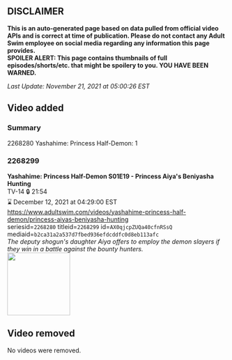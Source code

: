 ## DISCLAIMER
**This is an auto-generated page based on data pulled from official video APIs and is correct at time of publication. Please do not contact any Adult Swim employee on social media regarding any information this page provides.**  
**SPOILER ALERT: This page contains thumbnails of full episodes/shorts/etc. that might be spoilery to you. YOU HAVE BEEN WARNED.**  

_Last Update: November 21, 2021 at 05:00:26 EST_
## Video added
### Summary
2268280 Yashahime: Princess Half-Demon: 1  
### 2268299
**Yashahime: Princess Half-Demon S01E19 - Princess Aiya's Beniyasha Hunting**  
TV-14 🔒 21:54  
⌛ December 12, 2021 at 04:29:00 EST  
https://www.adultswim.com/videos/yashahime-princess-half-demon/princess-aiyas-beniyasha-hunting  
seriesid=`2268280` titleid=`2268299` id=`AX0qjcpZUQa40cfnRSsQ` mediaid=`b2ca31a2a537d7fbed936efdcddfc0d8eb113afc`  
_The deputy shogun's daughter Aiya offers to employ the demon slayers if they win in a battle against the bounty hunters._  
<a href="https://media.cdn.adultswim.com/uploads/20211119/thumbnails/2_2111191135230-YashahimePrincessHalfDemon_119_PrincessAlyasBeniyashaHunting.png"><img src="https://media.cdn.adultswim.com/uploads/20211119/thumbnails/2_2111191135230-YashahimePrincessHalfDemon_119_PrincessAlyasBeniyashaHunting.png" height="144px" /></a>
## Video removed
No videos were removed.  
